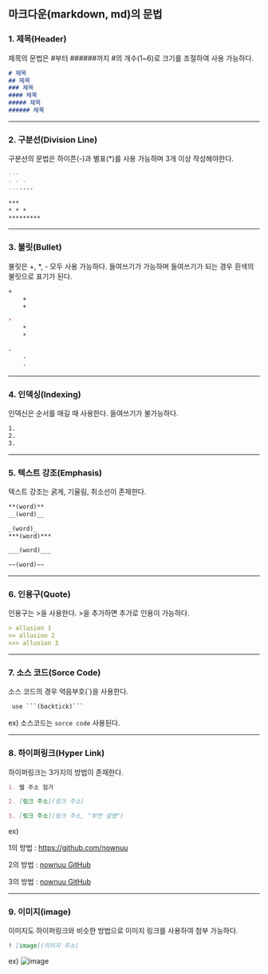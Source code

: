 ## 마크다운(markdown, md)의 문법


### 1. 제목(Header)
제목의 문법은 #부터 ######까지 #의 개수(1~6)로 크기를 조절하여 사용 가능하다.

```markdown
# 제목
## 제목
### 제목
#### 제목
##### 제목
###### 제목
```

-------

### 2. 구분선(Division Line)
구분선의 문법은 하이픈(-)과 별표(*)를 사용 가능하며 3개 이상 작성해야한다.
```markdown
---
- - -
-------

***
* * *
*********
```

------

### 3. 불릿(Bullet)
불릿은 +, *, - 모두 사용 가능하다. 들여쓰기가 가능하며 들여쓰기가 되는 경우 흰색의 불릿으로 표기가 된다.
```markdown
+
    +
    +

*  
    *
    *

-
    -
    -
```
-------

### 4. 인덱싱(Indexing)
인덱신은 순서를 매길 때 사용한다. 들여쓰기가 불가능하다.
```markdown
1.
2.
3.
```

------

### 5. 텍스트 강조(Emphasis)
텍스트 강조는 굵게, 기울림, 취소선이 존재한다.
```markdown
**(word)**
__(word)__

_(word)_
***(word)***

___(word)___

~~(word)~~
```

-----

### 6. 인용구(Quote)
인용구는 >을 사용한다. >을 추가하면 추가로 인용이 가능하다.
```markdown
> allusion 1
>> allusion 2
>>> allusion 3
```

---

### 7. 소스 코드(Sorce Code)
소스 코드의 경우 억음부호(`)을 사용한다.
```markdown
 use ```(backtick)```
```
ex) 소스코드는 ```sorce code``` 사용된다. 


---

### 8. 하이퍼링크(Hyper Link)
하이퍼링크는 3가지의 방법이 존재한다.
```markdown
1. 웹 주소 첨가

2. [링크 주소](링크 주소)

3. [링크 주소](링크 주소, "부연 설명")
```
ex)

1의 방법 : <https://github.com/nownuu>

2의 방법 : [nownuu GitHub](https://github.com/nownuu)

3의 방법 : [nownuu GitHub](https://github.com/nownuu, "DallKong♥")

-----

### 9. 이미지(image)
이미지도 하이퍼링크와 비슷한 방법으로 이미지 링크를 사용하여 첨부 가능하다.
```markdown
! [image](이미지 주소)
```
ex)
![image](https://i.pinimg.com/564x/1d/89/f1/1d89f1040d5e47fc8d8a766a9b268c51.jpg)

